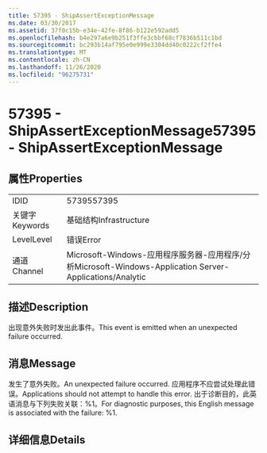 ```yaml
---
title: 57395 - ShipAssertExceptionMessage
ms.date: 03/30/2017
ms.assetid: 37f0c15b-e34e-42fe-8f86-b122e592add5
ms.openlocfilehash: b4e297a6e9b251f3ffe3cbbf68cf7836b511c1bd
ms.sourcegitcommit: bc293b14af795e0e999e3304dd40c0222cf2ffe4
ms.translationtype: MT
ms.contentlocale: zh-CN
ms.lasthandoff: 11/26/2020
ms.locfileid: "96275731"
---
```

# <a name="57395---shipassertexceptionmessage"></a><span data-ttu-id="0b056-102">57395 - ShipAssertExceptionMessage</span><span class="sxs-lookup"><span data-stu-id="0b056-102">57395 - ShipAssertExceptionMessage</span></span>

## <a name="properties"></a><span data-ttu-id="0b056-103">属性</span><span class="sxs-lookup"><span data-stu-id="0b056-103">Properties</span></span>  
  
|||  
|-|-|  
|<span data-ttu-id="0b056-104">ID</span><span class="sxs-lookup"><span data-stu-id="0b056-104">ID</span></span>|<span data-ttu-id="0b056-105">57395</span><span class="sxs-lookup"><span data-stu-id="0b056-105">57395</span></span>|  
|<span data-ttu-id="0b056-106">关键字</span><span class="sxs-lookup"><span data-stu-id="0b056-106">Keywords</span></span>|<span data-ttu-id="0b056-107">基础结构</span><span class="sxs-lookup"><span data-stu-id="0b056-107">Infrastructure</span></span>|  
|<span data-ttu-id="0b056-108">Level</span><span class="sxs-lookup"><span data-stu-id="0b056-108">Level</span></span>|<span data-ttu-id="0b056-109">错误</span><span class="sxs-lookup"><span data-stu-id="0b056-109">Error</span></span>|  
|<span data-ttu-id="0b056-110">通道</span><span class="sxs-lookup"><span data-stu-id="0b056-110">Channel</span></span>|<span data-ttu-id="0b056-111">Microsoft-Windows-应用程序服务器-应用程序/分析</span><span class="sxs-lookup"><span data-stu-id="0b056-111">Microsoft-Windows-Application Server-Applications/Analytic</span></span>|  
  
## <a name="description"></a><span data-ttu-id="0b056-112">描述</span><span class="sxs-lookup"><span data-stu-id="0b056-112">Description</span></span>  

 <span data-ttu-id="0b056-113">出现意外失败时发出此事件。</span><span class="sxs-lookup"><span data-stu-id="0b056-113">This event is emitted when an unexpected failure occurred.</span></span>  
  
## <a name="message"></a><span data-ttu-id="0b056-114">消息</span><span class="sxs-lookup"><span data-stu-id="0b056-114">Message</span></span>  

 <span data-ttu-id="0b056-115">发生了意外失败。</span><span class="sxs-lookup"><span data-stu-id="0b056-115">An unexpected failure occurred.</span></span> <span data-ttu-id="0b056-116">应用程序不应尝试处理此错误。</span><span class="sxs-lookup"><span data-stu-id="0b056-116">Applications should not attempt to handle this error.</span></span> <span data-ttu-id="0b056-117">出于诊断目的，此英语消息与下列失败关联：%1。</span><span class="sxs-lookup"><span data-stu-id="0b056-117">For diagnostic purposes, this English message is associated with the failure: %1.</span></span>  
  
## <a name="details"></a><span data-ttu-id="0b056-118">详细信息</span><span class="sxs-lookup"><span data-stu-id="0b056-118">Details</span></span>
